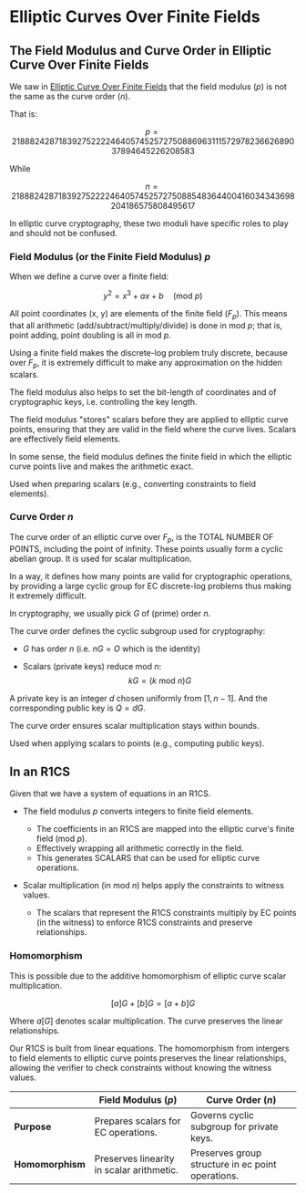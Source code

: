 # Elliptic Curves Over Finite Fields

## The Field Modulus and Curve Order in Elliptic Curve Over Finite Fields
We saw in [Elliptic Curve Over Finite Fields](https://www.rareskills.io/post/elliptic-curves-finite-fields) that the field modulus ($p$) is not the same as the curve order ($n$).

That is:

$$
p = 21888242871839275222246405745257275088696311157297823662689037894645226208583
$$

While

$$
n = 21888242871839275222246405745257275088548364400416034343698204186575808495617
$$

In elliptic curve cryptography, these two moduli have specific roles to play and should not be confused.

### Field Modulus (or the Finite Field Modulus) $p$
When we define a curve over a finite field:

$$
y^2 = x^3 + ax + b \quad (\text{mod} \ p)
$$

All point coordinates (x, y) are elements of the finite field ($F_p$). This means that all arithmetic (add/subtract/multiply/divide) is done in $\text{mod} \ p$; that is, point adding, point doubling is all in $\text{mod} \ p$.

Using a finite field makes the discrete-log problem truly discrete, because over $F_p$, it is extremely difficult to make any approximation on the hidden scalars.

The field modulus also helps to set the bit-length of coordinates and of cryptographic keys, i.e. controlling the key length.

The field modulus "stores" scalars before they are applied to elliptic curve points, ensuring that they are valid in the field where the curve lives. Scalars are effectively field elements.

In some sense, the field modulus defines the finite field in which the elliptic curve points live and makes the arithmetic exact.

Used when preparing scalars (e.g., converting constraints to field elements).

### Curve Order $n$
The curve order of an elliptic curve over $F_p$, is the TOTAL NUMBER OF POINTS, including the point of infinity. These points usually form a cyclic abelian group. It is used for scalar multiplication.

In a way, it defines how many points are valid for cryptographic operations, by providing a large cyclic group for EC discrete-log problems thus making it extremely difficult.

In cryptography, we usually pick $G$ of (prime) order $n$.

The curve order defines the cyclic subgroup used for cryptography:

- $G$ has order $n$ (i.e. $nG = O$ which is the identity)

- Scalars (private keys) reduce $\text{mod} \ n$:
$$
kG = (k \ \text{mod} \ n)G
$$

A private key is an integer $d$ chosen uniformly from $[1, n - 1]$. And the corresponding public key is $Q = dG$.

The curve order ensures scalar multiplication stays within bounds.

Used when applying scalars to points (e.g., computing public keys).

## In an R1CS
Given that we have a system of equations in an R1CS.

- The field modulus $p$ converts integers to finite field elements.
    - The coefficients in an R1CS are mapped into the elliptic curve's finite field ($\text{mod} \ p$).
    - Effectively wrapping all arithmetic correctly in the field.
    - This generates SCALARS that can be used for elliptic curve operations.

- Scalar multiplication (in $\text{mod} \ n$) helps apply the constraints to witness values.
    - The scalars that represent the R1CS constraints multiply by EC points (in the witness) to enforce R1CS constraints and preserve relationships.


### Homomorphism
This is possible due to the additive homomorphism of elliptic curve scalar multiplication.

$$
[a]G + [b]G = [a + b]G
$$

Where $a[G]$ denotes scalar multiplication. The curve preserves the linear relationships.

Our R1CS is built from linear equations. The homomorphism from intergers to field elements to elliptic curve points preserves the linear relationships, allowing the verifier to check constraints without knowing the witness values.

|                        | Field Modulus ($p$)                          | Curve Order ($n$)                          |
|------------------------|----------------------------------------------|--------------------------------------------|
| **Purpose**            | Prepares scalars for EC operations.          | Governs cyclic subgroup for private keys.|
| **Homomorphism**       | Preserves linearity in scalar arithmetic.    | Preserves group structure in ec point operations.|